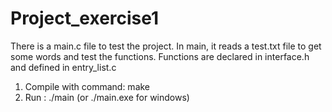 # Project_exercise1

There is a main.c file to test the project. 
In main, it reads a test.txt file to get some words and test the functions.
Functions are declared in interface.h and defined in entry_list.c

1. Compile with command: make
2. Run : ./main (or ./main.exe for windows)
